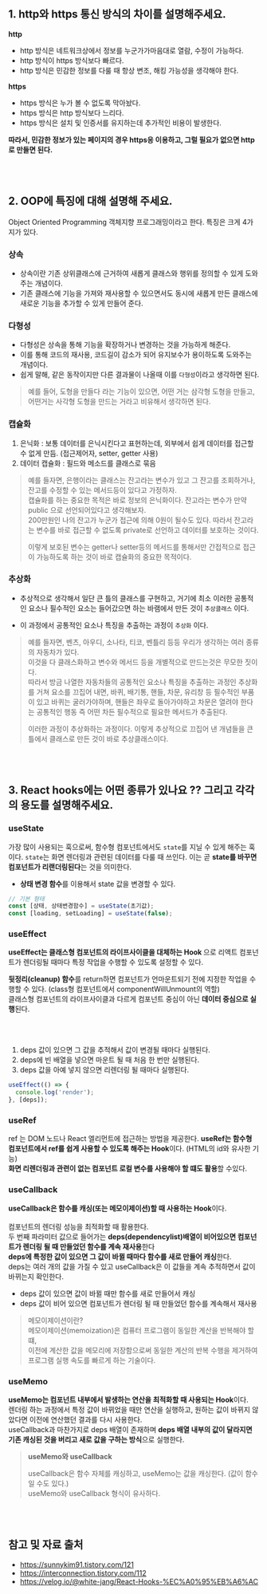 ## 1. http와 https 통신 방식의 차이를 설명해주세요.

<b>http</b>

- http 방식은 네트워크상에서 정보를 누군가가마음대로 열람, 수정이 가능하다.
- http 방식이 https 방식보다 빠르다.
- http 방식은 민감한 정보를 다룰 때 항상 변조, 해킹 가능성을 생각해야 한다.

<b>https</b>

- https 방식은 누가 볼 수 없도록 막아놨다.
- https 방식은 http 방식보다 느리다.
- https 방식은 설치 및 인증서를 유지하는데 추가적인 비용이 발생한다.

<b>따라서, 민감한 정보가 있는 페이지의 경우 https응 이용하고, 그럴 필요가 없으면 http로 만들면 된다.</b>

<br />

<br />

## 2. OOP에 특징에 대해 설명해 주세요.

Object Oriented Programming 객체지향 프로그래밍이라고 한다. 특징은 크게 4가지가 있다.

### 상속

- 상속이란 기존 상위클래스에 근거하여 새롭게 클래스와 행위를 정의할 수 있게 도와주는 개념이다.
- 기존 클래스에 기능을 가져와 재사용할 수 있으면서도 동시에 새롭게 만든 클래스에 새로운 기능을 추가할 수 있게 만들어 준다.

### 다형성

- 다형성은 상속을 통해 기능을 확장하거나 변경하는 것을 가능하게 해준다.
- 이를 통해 코드의 재사용, 코드길이 감소가 되어 유지보수가 용이하도록 도와주는 개념이다.
- 쉽게 말해, 같은 동작이지만 다른 결과물이 나올때 이를 `다형성`이라고 생각하면 된다.

> 예를 들어, 도형을 만들다 라는 기능이 있으면, 어떤 거는 삼각형 도형을 만들고, 어떤거는 사각형 도형을 만드는 거라고 비유해서 생각하면 된다.

### 캡슐화

1. 은닉화 : 보통 데이터를 은닉시킨다고 표현하는데, 외부에서 쉽게 데이터를 접근할 수 없게 만듬. (접근제어자, setter, getter 사용)
2. 데이터 캡슐화 : 필드와 메소드를 클래스로 묶음

> 예를 들자면, 은행이라는 클래스는 잔고라는 변수가 있고 그 잔고를 조회하거나, 잔고를 수정할 수 있는 메서드등이 있다고 가정하자.  
> 캡슐화를 하는 중요한 목적은 바로 정보의 은닉화이다. 잔고라는 변수가 만약 public 으로 선언되어있다고 생각해보자.  
> 200만원인 나의 잔고가 누군가 접근에 의해 0원이 될수도 있다. 따라서 잔고라는 변수를 바로 접근할 수 없도록 private로 선언하고 데이터를 보호하는 것이다.
>
> 이렇게 보호된 변수는 getter나 setter등의 메서드를 통해서만 간접적으로 접근이 가능하도록 하는 것이 바로 캡슐화의 중요한 목적이다.

### 추상화

- 추상적으로 생각해서 일단 큰 틀의 클래스를 구현하고, 거기에 최소 이러한 공통적인 요소나 필수적인 요소는 들어갔으면 하는 바램에서 만든 것이 `추상클래스` 이다.

- 이 과정에서 공통적인 요소나 특징을 추출하는 과정이 `추상화` 이다.

> 예를 들자면, 벤츠, 아우디, 소나타, 티코, 벤틀리 등등 우리가 생각하는 여러 종류의 자동차가 있다.  
> 이것을 다 클래스화하고 변수와 메서드 등을 개별적으로 만드는것은 무모한 짓이다.  
> 따라서 방금 나열한 자동차들의 공통적인 요소나 특징을 추출하는 과정인 추상화를 거쳐 요소를 끄집어 내면, 바퀴, 배기통, 핸들, 차문, 유리창 등 필수적인 부품이 있고 바퀴는 굴러가야하며, 핸들은 좌우로 돌아가야하고 차문은 열려야 한다는 공통적인 행동 즉 어떤 차든 필수적으로 필요한 메서드가 추출된다.
>
> 이러한 과정이 추상화하는 과정이다. 이렇게 추상적으로 끄집어 낸 개념들을 큰 틀에서 클래스로 만든 것이 바로 추상클래스이다.

<br />

<br />

## 3. React hooks에는 어떤 종류가 있나요 ?? 그리고 각각의 용도를 설명해주세요.

### useState

가장 많이 사용되는 훅으로써, 함수형 컴포넌트에서도 `state`를 지닐 수 있게 해주는 훅이다. `state`는 화면 렌더링과 관련된 데이터를 다룰 때 쓰인다. 이는 곧 <b>state를 바꾸면 컴포넌트가 리랜더링된다</b>는 것을 의미한다.

- <b>상태 변경 함수</b>를 이용해서 state 값을 변경할 수 있다.

```jsx
// 기본 형태
const [상태, 상태변경함수] = useState(초기값);
const [loading, setLoading] = useState(false);
```

### useEffect

<b> useEffect는 클래스형 컴포넌트의 라이프사이클을 대체하는 Hook </b> 으로 리액트 컴포넌트가 렌더링될 때마다 특정 작업을 수행할 수 있도록 설정할 수 있다.<br />

<b>뒷정리(cleanup) 함수</b>를 return하면 컴포넌트가 언마운트되기 전에 지정한 작업을 수행할 수 있다. (class형 컴포넌트에서 componentWillUnmount의 역할)<br />
클래스형 컴포넌트의 라이프사이클과 다르게 컴포넌트 중심이 아닌 <b>데이터 중심으로 실행</b>된다.

<br />

<br />

1. deps 값이 있으면 그 값을 추적해서 값이 변경될 때마다 실행된다.
2. deps에 빈 배열을 넣으면 마운트 될 때 처음 한 번만 실행된다.
3. deps 값을 아예 넣지 않으면 리렌더링 될 때마다 실행된다.

```jsx
useEffect(() => {
  console.log('render');
}, [deps]);
```

### useRef

ref 는 DOM 노드나 React 엘리먼트에 접근하는 방법을 제공한다. <b>useRef는 함수형 컴포넌트에서 ref를 쉽게 사용할 수 있도록 해주는 Hook</b>이다. (HTML의 id와 유사한 기능)  
<b>화면 리렌더링과 관련이 없는 컴포넌트 로컬 변수를 사용해야 할 떄도 활용</b>할 수있다.

### useCallback

<b>useCallback은 함수를 캐싱(또는 메모이제이션)할 때 사용하는 Hook</b>이다.<br />  
컴포넌트의 렌더링 성능을 최적화할 때 활용한다. <br />
두 번째 파라미터 값으로 들어가는 <b>deps(dependencylist)배열이 비어있으면 컴포넌트가 렌더링 될 때 만들었던 함수를 계속 재사용</b>한다 <br />
<b>deps에 특정한 값이 있으면 그 값이 바뀔 때마다 함수를 새로 만들어 캐싱</b>한다.<br/>
deps는 여러 개의 값을 가질 수 있고 useCallback은 이 값들을 계속 추적하면서 값이 바뀌는지 확인한다.

- deps 값이 있으면 값이 바뀔 때만 함수를 새로 만들어서 캐싱
- deps 값이 비어 있으면 컴포넌트가 렌더링 될 때 만들었던 함수를 계속해서 재사용

> 메모이제이션이란?  
> 메모이제이션(memoization)은 컴퓨터 프로그램이 동일한 계산을 반복해야 할 떄,  
> 이전에 계산한 값을 메모리에 저장함으로써 동일한 계산의 반복 수행을 제거하여 프로그램 실행 속도를 빠르게 하는 기술이다.

### useMemo

<b>useMemo는 컴포넌트 내부에서 발생하는 연산을 최적화할 때 사용되는 Hook</b>이다.<br />
렌더링 하는 과정에서 특정 값이 바뀌었을 때만 연산을 실행하고, 원하는 값이 바뀌지 않았다면 이전에 연산했던 결과를 다시 사용한다. <br />
useCallback과 마찬가지로 deps 배열이 존재하며 <b>deps 배열 내부의 값이 달라지면 기존 캐싱된 것을 버리고 새로 값을 구하는 방식</b>으로 실행한다.

> <b>useMemo와 useCallback</b>  
>
> useCallback은 함수 자체를 캐싱하고, useMemo는 값을 캐싱한다. (값이 함수일 수도 있다.)  
> useMemo와 useCallback 형식이 유사하다.

<br />

<br />

## 참고 및 자료 출처

- https://sunnykim91.tistory.com/121
- https://interconnection.tistory.com/112
- https://velog.io/@white-jang/React-Hooks-%EC%A0%95%EB%A6%AC
